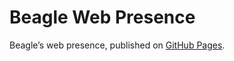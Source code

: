 # Beagle Web Presence

Beagle’s web presence, published on [GitHub Pages](https://jGleitz.github.io/Beagle/branches/move-facade-classes).